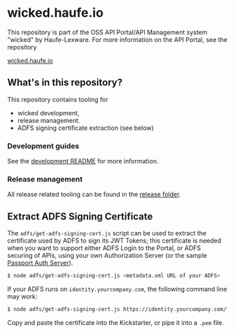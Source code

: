 # wicked.haufe.io

This repository is part of the OSS API Portal/API Management system "wicked" by Haufe-Lexware. For more information on the API Portal, see the repository

[wicked.haufe.io](https://github.com/Haufe-Lexware/wicked.haufe.io)

## What's in this repository?

This repository contains tooling for

* wicked development,
* release management.
* ADFS signing certificate extraction (see below)

### Development guides

See the [development README](development/README.md) for more information.

### Release management

All release related tooling can be found in the [release folder](release).


## Extract ADFS Signing Certificate

The `adfs/get-adfs-signing-cert.js` script can be used to extract the certificate used by ADFS to sign its JWT Tokens; this certificate is needed when you want to support either ADFS Login to the Portal, or ADFS securing of APIs, using your own Authorization Server (or the sample [Passport Auth Server](https://github.com/Haufe-Lexware/wicked.auth-passport)).

```bash
$ node adfs/get-adfs-signing-cert.js <metadata.xml URL of your ADFS>
```

If your ADFS runs on `identity.yourcompany.com`, the following command line may work:

```bash
$ node adfs/get-adfs-signing-cert.js https://identity.yourcompany.com/federationmetadata/2007-06/federationmetadata.xml
```

Copy and paste the certificate into the Kickstarter, or pipe it into a `.pem` file.